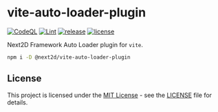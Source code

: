 # vite-auto-loader-plugin

[![CodeQL](https://github.com/Next2D/vite-auto-loader-plugin/actions/workflows/codeql-analysis.yml/badge.svg?branch=main)](https://github.com/Next2D/vite-auto-loader-plugin/actions/workflows/codeql-analysis.yml)
[![Lint](https://github.com/Next2D/vite-auto-loader-plugin/actions/workflows/lint.yml/badge.svg?branch=main)](https://github.com/Next2D/vite-auto-loader-plugin/actions/workflows/lint.yml)
[![release](https://img.shields.io/github/v/release/Next2D/vite-auto-loader-plugin)](https://github.com/Next2D/vite-auto-loader-plugin/releases)
[![license](https://img.shields.io/github/license/Next2D/vite-auto-loader-plugin)](https://github.com/Next2D/vite-auto-loader-plugin/blob/main/LICENSE)

Next2D Framework Auto Loader plugin for `vite`.

```sh
npm i -D @next2d/vite-auto-loader-plugin
```

## License
This project is licensed under the [MIT License](https://opensource.org/licenses/MIT) - see the [LICENSE](LICENSE) file for details.